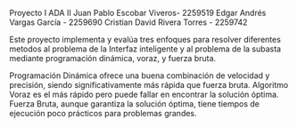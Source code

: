 Proyecto I ADA II
Juan Pablo Escobar Viveros- 2259519
Edgar Andrés Vargas García - 2259690
Cristian David Rivera Torres - 2259742


Este proyecto implementa y evalúa tres enfoques para resolver
diferentes metodos al problema de la Interfaz inteligente y al problema de la subasta
mediante programación dinámica, voraz, y fuerza bruta. 

Programación Dinámica ofrece una buena combinación de velocidad y precisión, siendo significativamente más rápida que fuerza bruta.
Algoritmo Voraz es el más rápido pero puede fallar en encontrar la solución óptima.
Fuerza Bruta, aunque garantiza la solución óptima, tiene tiempos de ejecución poco prácticos para problemas grandes.